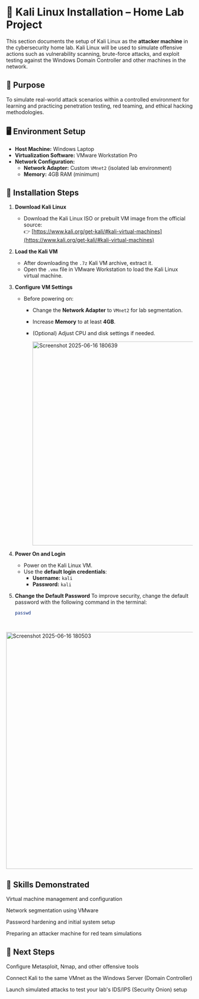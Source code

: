 # 🐉 Kali Linux Installation – Home Lab Project

This section documents the setup of Kali Linux as the **attacker machine** in the cybersecurity home lab. Kali Linux will be used to simulate offensive actions such as vulnerability scanning, brute-force attacks, and exploit testing against the Windows Domain Controller and other machines in the network.

## 📌 Purpose
To simulate real-world attack scenarios within a controlled environment for learning and practicing penetration testing, red teaming, and ethical hacking methodologies.

## 🖥️ Environment Setup

- **Host Machine:** Windows Laptop  
- **Virtualization Software:** VMware Workstation Pro  
- **Network Configuration:**  
  - **Network Adapter:** Custom `VMnet2` (isolated lab environment)  
  - **Memory:** 4GB RAM (minimum)

## 🔧 Installation Steps

1. **Download Kali Linux**
   - Download the Kali Linux ISO or prebuilt VM image from the official source:  
     👉 [https://www.kali.org/get-kali/#kali-virtual-machines](https://www.kali.org/get-kali/#kali-virtual-machines)

2. **Load the Kali VM**
   - After downloading the `.7z` Kali VM archive, extract it.
   - Open the `.vmx` file in VMware Workstation to load the Kali Linux virtual machine.

3. **Configure VM Settings**
   - Before powering on:
     - Change the **Network Adapter** to `VMnet2` for lab segmentation.
     - Increase **Memory** to at least **4GB**.
     - (Optional) Adjust CPU and disk settings if needed.

     
       <img width="549" alt="Screenshot 2025-06-16 180639" src="https://github.com/user-attachments/assets/1897f2a9-6e84-44b8-8592-ea22d8eaa619" />


4. **Power On and Login**
   - Power on the Kali Linux VM.
   - Use the **default login credentials**:
     - **Username:** `kali`  
     - **Password:** `kali`


5. **Change the Default Password**
   To improve security, change the default password with the following command in the terminal:
   ```bash
   passwd

  
<img width="638" alt="Screenshot 2025-06-16 180503" src="https://github.com/user-attachments/assets/48c8f9e6-2c56-4023-a9bd-efecf20bb57e" />

## 🧠 Skills Demonstrated
Virtual machine management and configuration

Network segmentation using VMware

Password hardening and initial system setup

Preparing an attacker machine for red team simulations

## 📁 Next Steps
Configure Metasploit, Nmap, and other offensive tools

Connect Kali to the same VMnet as the Windows Server (Domain Controller)

Launch simulated attacks to test your lab's IDS/IPS (Security Onion) setup
